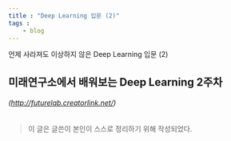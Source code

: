 ```yaml
---
title : "Deep Learning 입문 (2)"
tags :
    - blog
---
```

언제 사라져도 이상하지 않은 Deep Learning 입문 (2) 

## 미래연구소에서 배워보는 Deep Learning 2주차
###### (http://futurelab.creatorlink.net/)

> 이 글은 글쓴이 본인이 스스로 정리하기 위해 작성되었다.
